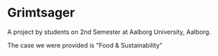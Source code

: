 # Grimtsager
A project by students on 2nd Semester at Aalborg University, Aalborg. 

The case we were provided is "Food & Sustainability"
